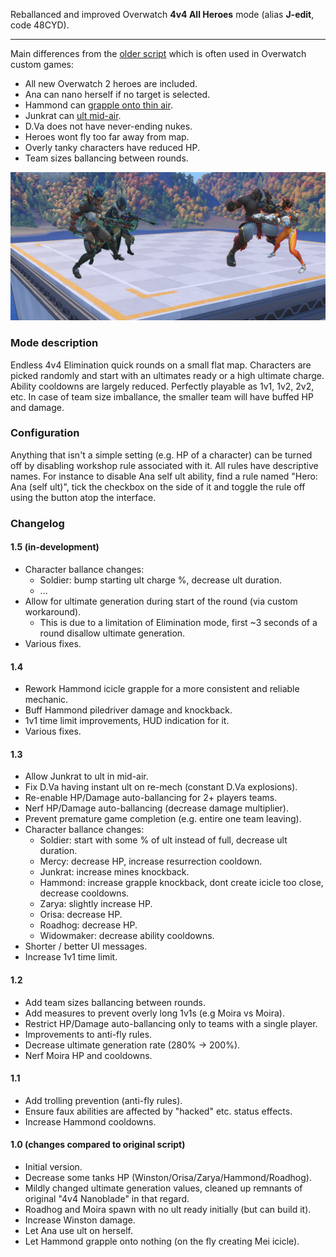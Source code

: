 Reballanced and improved Overwatch **4v4 All Heroes** mode (alias **J-edit**, code 48CYD).

---

Main differences from the [older script](https://github.com/domuspopus/overwatch-4v4-all-heroes/blob/48df90949be856888b5e3db5ca1917e87e950997/main.ow) which is often used in Overwatch custom games:

- All new Overwatch 2 heroes are included.
- Ana can nano herself if no target is selected.
- Hammond can [grapple onto thin air](preview-ball-grapple.gif).
- Junkrat can [ult mid-air](preview-junk-ult.gif).
- D.Va does not have never-ending nukes.
- Heroes wont fly too far away from map.
- Overly tanky characters have reduced HP.
- Team sizes ballancing between rounds.

![preview](preview.png)

### Mode description

Endless 4v4 Elimination quick rounds on a small flat map. Characters are picked randomly and start with an ultimates ready or a high ultimate charge. Ability cooldowns are largely reduced. Perfectly playable as 1v1, 1v2, 2v2, etc. In case of team size imballance, the smaller team will have buffed HP and damage.

### Configuration

Anything that isn't a simple setting (e.g. HP of a character) can be turned off by disabling workshop rule associated with it. All rules have descriptive names. For instance to disable Ana self ult ability, find a rule named "Hero: Ana (self ult)", tick the checkbox on the side of it and toggle the rule off using the button atop the interface.

### Changelog

#### 1.5 (in-development)

- Character ballance changes:
    - Soldier: bump starting ult charge %, decrease ult duration.
    - ...
- Allow for ultimate generation during start of the round (via custom workaround).
    - This is due to a limitation of Elimination mode, first ~3 seconds of a round disallow ultimate generation.
- Various fixes.

#### 1.4

- Rework Hammond icicle grapple for a more consistent and reliable mechanic.
- Buff Hammond piledriver damage and knockback.
- 1v1 time limit improvements, HUD indication for it.
- Various fixes.

#### 1.3

- Allow Junkrat to ult in mid-air.
- Fix D.Va having instant ult on re-mech (constant D.Va explosions).
- Re-enable HP/Damage auto-ballancing for 2+ players teams.
- Nerf HP/Damage auto-ballancing (decrease damage multiplier).
- Prevent premature game completion (e.g. entire one team leaving).
- Character ballance changes:
    - Soldier: start with some % of ult instead of full, decrease ult duration.
    - Mercy: decrease HP, increase resurrection cooldown.
    - Junkrat: increase mines knockback.
    - Hammond: increase grapple knockback, dont create icicle too close, decrease cooldowns.
    - Zarya: slightly increase HP.
    - Orisa: decrease HP.
    - Roadhog: decrease HP.
    - Widowmaker: decrease ability cooldowns.
- Shorter / better UI messages.
- Increase 1v1 time limit.

#### 1.2

- Add team sizes ballancing between rounds.
- Add measures to prevent overly long 1v1s (e.g Moira vs Moira).
- Restrict HP/Damage auto-ballancing only to teams with a single player.
- Improvements to anti-fly rules.
- Decrease ultimate generation rate (280% -> 200%).
- Nerf Moira HP and cooldowns.

#### 1.1

- Add trolling prevention (anti-fly rules).
- Ensure faux abilities are affected by "hacked" etc. status effects.
- Increase Hammond cooldowns.

#### 1.0 (changes compared to original script)

- Initial version.
- Decrease some tanks HP (Winston/Orisa/Zarya/Hammond/Roadhog).
- Mildly changed ultimate generation values, cleaned up remnants of original "4v4 Nanoblade" in that regard. 
- Roadhog and Moira spawn with no ult ready initially (but can build it).
- Increase Winston damage.
- Let Ana use ult on herself.
- Let Hammond grapple onto nothing (on the fly creating Mei icicle).
